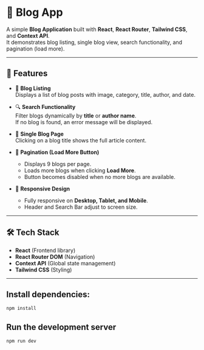 # 📖 Blog App

A simple **Blog Application** built with **React**, **React Router**, **Tailwind CSS**, and **Context API**.  
It demonstrates blog listing, single blog view, search functionality, and pagination (load more).

---

## 🚀 Features

- 📰 **Blog Listing**  
  Displays a list of blog posts with image, category, title, author, and date.

- 🔍 **Search Functionality**  
  Filter blogs dynamically by **title** or **author name**.  
  If no blog is found, an error message will be displayed.

- 📄 **Single Blog Page**  
  Clicking on a blog title shows the full article content.

- 📌 **Pagination (Load More Button)**  
  - Displays 9 blogs per page.  
  - Loads more blogs when clicking **Load More**.  
  - Button becomes disabled when no more blogs are available.

- 🎨 **Responsive Design**  
  - Fully responsive on **Desktop, Tablet, and Mobile**.  
  - Header and Search Bar adjust to screen size.

---

## 🛠️ Tech Stack

- **React** (Frontend library)
- **React Router DOM** (Navigation)
- **Context API** (Global state management)
- **Tailwind CSS** (Styling)

---

## Install dependencies:
```
npm install
```
## Run the development server
```
npm run dev
```


